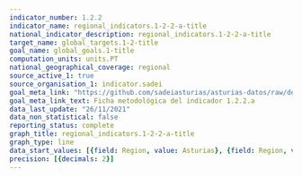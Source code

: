 ```yaml
---
indicator_number: 1.2.2
indicator_name: regional_indicators.1-2-2-a-title
national_indicator_description: regional_indicators.1-2-2-a-title
target_name: global_targets.1-2-title
goal_name: global_goals.1-title
computation_units: units.PT
national_geographical_coverage: regional
source_active_1: true
source_organisation_1: indicator.sadei
goal_meta_link: "https://github.com/sadeiasturias/asturias-datos/raw/develop/descargas/metodologia/1.2.2.a.pdf"
goal_meta_link_text: Ficha metodológica del indicador 1.2.2.a
data_last_update: "26/11/2021"
data_non_statistical: false
reporting_status: complete
graph_title: regional_indicators.1-2-2-a-title
graph_type: line
data_start_values: [{field: Region, value: Asturias}, {field: Region, value: España}]
precision: [{decimals: 2}]
---
```

